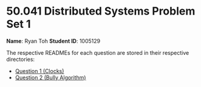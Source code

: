# 50.041 Distributed Systems Problem Set 1

**Name**: Ryan Toh
**Student ID**: 1005129

The respective READMEs for each question are stored in their respective directories:
- [Question 1 (Clocks)](./q1/README.md)
- [Question 2 (Bully Algorithm)](./q2/README.md)
